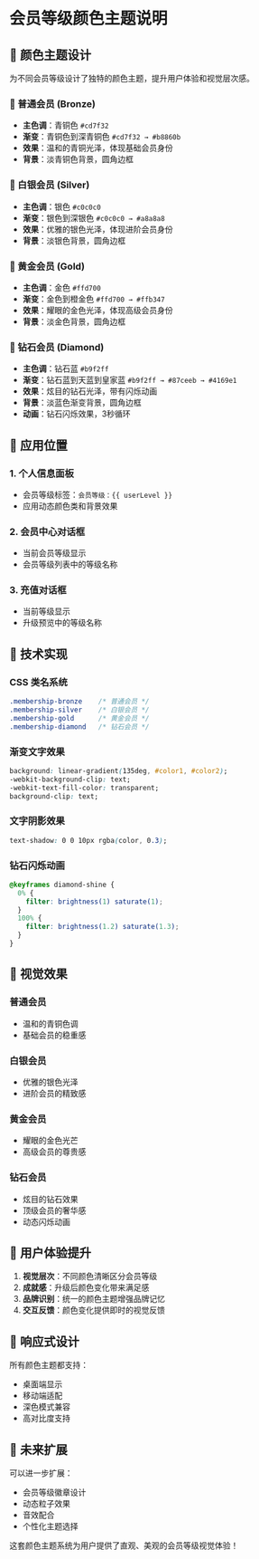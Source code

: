 # 会员等级颜色主题说明

## 🎨 颜色主题设计

为不同会员等级设计了独特的颜色主题，提升用户体验和视觉层次感。

### 🥉 普通会员 (Bronze)

- **主色调**：青铜色 `#cd7f32`
- **渐变**：青铜色到深青铜色 `#cd7f32 → #b8860b`
- **效果**：温和的青铜光泽，体现基础会员身份
- **背景**：淡青铜色背景，圆角边框

### 🥈 白银会员 (Silver)

- **主色调**：银色 `#c0c0c0`
- **渐变**：银色到深银色 `#c0c0c0 → #a8a8a8`
- **效果**：优雅的银色光泽，体现进阶会员身份
- **背景**：淡银色背景，圆角边框

### 🥇 黄金会员 (Gold)

- **主色调**：金色 `#ffd700`
- **渐变**：金色到橙金色 `#ffd700 → #ffb347`
- **效果**：耀眼的金色光泽，体现高级会员身份
- **背景**：淡金色背景，圆角边框

### 💎 钻石会员 (Diamond)

- **主色调**：钻石蓝 `#b9f2ff`
- **渐变**：钻石蓝到天蓝到皇家蓝 `#b9f2ff → #87ceeb → #4169e1`
- **效果**：炫目的钻石光泽，带有闪烁动画
- **背景**：淡蓝色渐变背景，圆角边框
- **动画**：钻石闪烁效果，3秒循环

## 🎯 应用位置

### 1. 个人信息面板

- 会员等级标签：`会员等级：{{ userLevel }}`
- 应用动态颜色类和背景效果

### 2. 会员中心对话框

- 当前会员等级显示
- 会员等级列表中的等级名称

### 3. 充值对话框

- 当前等级显示
- 升级预览中的等级名称

## 🔧 技术实现

### CSS 类名系统

```css
.membership-bronze    /* 普通会员 */
.membership-silver    /* 白银会员 */
.membership-gold      /* 黄金会员 */
.membership-diamond   /* 钻石会员 */
```

### 渐变文字效果

```css
background: linear-gradient(135deg, #color1, #color2);
-webkit-background-clip: text;
-webkit-text-fill-color: transparent;
background-clip: text;
```

### 文字阴影效果

```css
text-shadow: 0 0 10px rgba(color, 0.3);
```

### 钻石闪烁动画

```css
@keyframes diamond-shine {
  0% {
    filter: brightness(1) saturate(1);
  }
  100% {
    filter: brightness(1.2) saturate(1.3);
  }
}
```

## 🎨 视觉效果

### 普通会员

- 温和的青铜色调
- 基础会员的稳重感

### 白银会员

- 优雅的银色光泽
- 进阶会员的精致感

### 黄金会员

- 耀眼的金色光芒
- 高级会员的尊贵感

### 钻石会员

- 炫目的钻石效果
- 顶级会员的奢华感
- 动态闪烁动画

## 🚀 用户体验提升

1. **视觉层次**：不同颜色清晰区分会员等级
2. **成就感**：升级后颜色变化带来满足感
3. **品牌识别**：统一的颜色主题增强品牌记忆
4. **交互反馈**：颜色变化提供即时的视觉反馈

## 📱 响应式设计

所有颜色主题都支持：

- 桌面端显示
- 移动端适配
- 深色模式兼容
- 高对比度支持

## 🎯 未来扩展

可以进一步扩展：

- 会员等级徽章设计
- 动态粒子效果
- 音效配合
- 个性化主题选择

这套颜色主题系统为用户提供了直观、美观的会员等级视觉体验！
